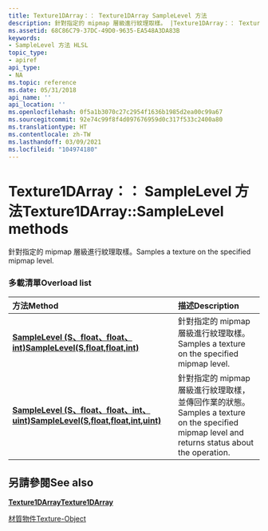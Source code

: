 ```yaml
---
title: Texture1DArray：： Texture1DArray SampleLevel 方法
description: 針對指定的 mipmap 層級進行紋理取樣。 |Texture1DArray：： Texture1DArray SampleLevel 方法
ms.assetid: 68C86C79-37DC-49D0-9635-EA548A3DA83B
keywords:
- SampleLevel 方法 HLSL
topic_type:
- apiref
api_type:
- NA
ms.topic: reference
ms.date: 05/31/2018
api_name: ''
api_location: ''
ms.openlocfilehash: 0f5a1b3070c27c2954f1636b1985d2ea00c99a67
ms.sourcegitcommit: 92e74c99f8f4d097676959d0c317f533c2400a80
ms.translationtype: HT
ms.contentlocale: zh-TW
ms.lasthandoff: 03/09/2021
ms.locfileid: "104974180"
---
```

# <a name="texture1darraysamplelevel-methods"></a><span data-ttu-id="2387b-105">Texture1DArray：： SampleLevel 方法</span><span class="sxs-lookup"><span data-stu-id="2387b-105">Texture1DArray::SampleLevel methods</span></span>

<span data-ttu-id="2387b-106">針對指定的 mipmap 層級進行紋理取樣。</span><span class="sxs-lookup"><span data-stu-id="2387b-106">Samples a texture on the specified mipmap level.</span></span>

### <a name="overload-list"></a><span data-ttu-id="2387b-107">多載清單</span><span class="sxs-lookup"><span data-stu-id="2387b-107">Overload list</span></span>



| <span data-ttu-id="2387b-108">方法</span><span class="sxs-lookup"><span data-stu-id="2387b-108">Method</span></span>                                                                                      | <span data-ttu-id="2387b-109">描述</span><span class="sxs-lookup"><span data-stu-id="2387b-109">Description</span></span>                                                                                        |
|:--------------------------------------------------------------------------------------------|:---------------------------------------------------------------------------------------------------|
| [<span data-ttu-id="2387b-110">**SampleLevel (S、float、float、int)**</span><span class="sxs-lookup"><span data-stu-id="2387b-110">**SampleLevel(S,float,float,int)**</span></span>](dx-graphics-hlsl-to-samplelevel.md)                   | <span data-ttu-id="2387b-111">針對指定的 mipmap 層級進行紋理取樣。</span><span class="sxs-lookup"><span data-stu-id="2387b-111">Samples a texture on the specified mipmap level.</span></span><br/>                                        |
| [<span data-ttu-id="2387b-112">**SampleLevel (S、float、float、int、uint)**</span><span class="sxs-lookup"><span data-stu-id="2387b-112">**SampleLevel(S,float,float,int,uint)**</span></span>](t1darray-samplelevel-s-float-float-int-uint-.md) | <span data-ttu-id="2387b-113">針對指定的 mipmap 層級進行紋理取樣，並傳回作業的狀態。</span><span class="sxs-lookup"><span data-stu-id="2387b-113">Samples a texture on the specified mipmap level and returns status about the operation.</span></span><br/> |



## <a name="see-also"></a><span data-ttu-id="2387b-114">另請參閱</span><span class="sxs-lookup"><span data-stu-id="2387b-114">See also</span></span>

<dl> <dt>

[<span data-ttu-id="2387b-115">**Texture1DArray**</span><span class="sxs-lookup"><span data-stu-id="2387b-115">**Texture1DArray**</span></span>](sm5-object-texture1darray.md)
</dt> <dt>

[<span data-ttu-id="2387b-116">材質物件</span><span class="sxs-lookup"><span data-stu-id="2387b-116">Texture-Object</span></span>](dx-graphics-hlsl-to-type.md)
</dt> </dl>

 

 





